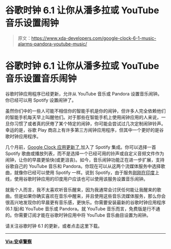 # 谷歌时钟 6.1 让你从潘多拉或 YouTube 音乐设置闹钟

> 原文：<https://www.xda-developers.com/google-clock-6-1-music-alarms-pandora-youtube-music/>

# 谷歌时钟 6.1 让你从潘多拉或 YouTube 音乐设置音乐闹钟

谷歌时钟应用程序已经更新，允许从 YouTube 音乐或 Pandora 设置音乐闹钟。你已经可以用 Spotify 设置闹钟了。

虽然你们中的一些人可能不相信你的智能手机是你的闹钟，但许多人完全依赖他们的智能手机每天早上叫醒他们。对于那些在智能手机上使用闹钟应用的人来说，一旦你习惯了或者真的厌倦了某个特定的闹钟，你可能会尝试过几次定制闹钟铃声。幸运的是，谷歌 Play 商店上有许多第三方闹钟应用程序，但其中一个更好的是谷歌时钟应用程序。

几个月前，[Google Clock 应用更新了](https://www.xda-developers.com/google-clock-spotify-alarm/),加入了 Spotify 集成。你可以选择一首 Spotify 歌曲或播放列表，而不是选择一个已经可用的铃声或自定义音频文件作为闹钟，让你的早晨更愉快(或更沮丧)。如今，音乐闹钟功能正在进一步扩展，支持谷歌自己的 YouTube 音乐和 Pandora。你现在可以从这两个流媒体服务中选择歌曲，就像你已经可以使用 Spotify 一样。说到 Spotify，由于服务[刚刚在印度](https://www.xda-developers.com/spotify-music-streaming-india/)上线，使用谷歌时钟应用的印度用户应该也可以使用该服务设置音乐闹钟。

就我个人而言，我不太喜欢听音乐醒来，因为我通常会讨厌任何能让我醒来的歌曲。但是如果你确实喜欢在音乐中醒来，并且使用这些音乐流媒体服务，那么你会很高兴地发现你的早晨更有音乐感，更快乐。你需要安装最新的谷歌时钟应用程序(6.1 版)和 YouTube 音乐或 Pandora。就 YouTube 音乐而言，免费版是行不通的。你需要订阅才能在谷歌时钟应用中将 YouTube 音乐曲目设置为闹钟。

请关注谷歌时钟 6.1 的更新，或者点击这里下载。

* * *

[**Via:安卓警察**](https://www.androidpolice.com/2019/02/27/google-clock-6-1-adds-music-alarms-for-pandora-and-youtube-music/)